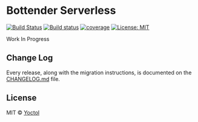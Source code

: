 # Bottender Serverless

[![Build Status](https://travis-ci.org/bottenderjs/bottender-serverless.svg?branch=master)](https://travis-ci.org/bottenderjs/bottender-serverless)
[![Build status](https://ci.appveyor.com/api/projects/status/d8br1kcybpikdm8m/branch/master?svg=true)](https://ci.appveyor.com/project/tw0517tw/bottender-serverless/branch/master)
[![coverage](https://codecov.io/gh/bottenderjs/bottender-serverless/branch/master/graph/badge.svg)](https://codecov.io/gh/bottenderjs/bottender-serverless)
[![License: MIT](https://img.shields.io/badge/License-MIT-blue.svg)](https://opensource.org/licenses/MIT)

Work In Progress

## Change Log

Every release, along with the migration instructions, is documented on the [CHANGELOG.md](./CHANGELOG.md) file.

## License

MIT © [Yoctol](https://github.com/bottenderjs/bottender-serverless)
